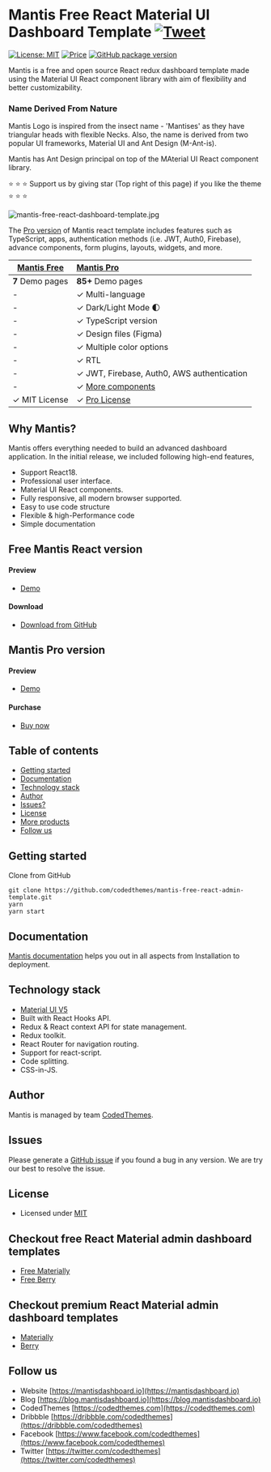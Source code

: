 # Mantis Free React Material UI Dashboard Template [![Tweet](https://img.shields.io/twitter/url/http/shields.io.svg?style=social)](https://twitter.com/intent/tweet?text=Download%20Mantis%20React%20-%20The%20professional%20Material%20designed%20React%20Admin%20Dashboard%20Template%20&url=https://mantisdashboard.io&via=codedthemes&hashtags=reactjs,webdev,developers,javascript)

[![License: MIT](https://img.shields.io/badge/License-MIT-yellow.svg)](https://opensource.org/licenses/MIT)
[![Price](https://img.shields.io/badge/price-FREE-0098f7.svg)](https://github.com/codedthemes/mantis-free-react-admin-template/blob/main/LICENSE)
[![GitHub package version](https://img.shields.io/github/package-json/v/codedthemes/mantis-free-react-admin-template)](https://github.com/codedthemes/mantis-free-react-admin-template/)

Mantis is a free and open source React redux dashboard template made using the Material UI React component library with aim of flexibility and better customizability.

### Name Derived From Nature

Mantis Logo is inspired from the insect name - 'Mantises' as they have triangular heads with flexible Necks. Also, the name is derived from two popular UI frameworks, Material UI and Ant Design (M-Ant-is).

Mantis has Ant Design principal on top of the MAterial UI React component library.

:star: :star: :star: Support us by giving star (Top right of this page) if you like the theme :star: :star: :star:

![mantis-free-react-dashboard-template.jpg](https://mantisdashboard.io/adv-banner-images/og-social-v1.1.0.png)

The [Pro version](https://mantisdashboard.io) of Mantis react template includes features such as TypeScript, apps, authentication methods (i.e. JWT, Auth0, Firebase), advance components, form plugins, layouts, widgets, and more.

| [Mantis Free](https://mantisdashboard.io/free) | [Mantis Pro](https://mantisdashboard.io)                                         |
| ---------------------------------------------- | :------------------------------------------------------------------------------- |
| **7** Demo pages                               | **85+** Demo pages                                                               |
| -                                              | ✓ Multi-language                                                                 |
| -                                              | ✓ Dark/Light Mode 🌓                                                             |
| -                                              | ✓ TypeScript version                                                             |
| -                                              | ✓ Design files (Figma)                                                           |
| -                                              | ✓ Multiple color options                                                         |
| -                                              | ✓ RTL                                                                            |
| -                                              | ✓ JWT, Firebase, Auth0, AWS authentication                                       |
| -                                              | ✓ [More components](https://mantisdashboard.io/components-overview/autocomplete) |
| ✓ MIT License                                  | ✓ [Pro License](https://mui.com/store/license/)                                  |

## Why Mantis?

Mantis offers everything needed to build an advanced dashboard application. In the initial release, we included following high-end features,

- Support React18.
- Professional user interface.
- Material UI React components.
- Fully responsive, all modern browser supported.
- Easy to use code structure
- Flexible & high-Performance code
- Simple documentation

## Free Mantis React version

#### Preview

- [Demo](https://mantisdashboard.io/free)

#### Download

- [Download from GitHub](https://github.com/codedthemes/mantis-free-react-admin-template)

## Mantis Pro version

#### Preview

- [Demo](https://mantisdashboard.io)

#### Purchase

- [Buy now](https://mui.com/store/items/mantis-react-admin-dashboard-template/)

## Table of contents

- [Getting started](#getting-started)
- [Documentation](#documentation)
- [Technology stack](#technology-stack)
- [Author](#author)
- [Issues?](#issues)
- [License](#license)
- [More products](#more-free-react-material-admin-templates)
- [Follow us](#follow-us)

## Getting started

Clone from GitHub
```
git clone https://github.com/codedthemes/mantis-free-react-admin-template.git
yarn
yarn start
```

## Documentation

[Mantis documentation](https://codedthemes.gitbook.io/mantis/) helps you out in all aspects from Installation to deployment.

## Technology stack

- [Material UI V5](https://mui.com/core/)
- Built with React Hooks API.
- Redux & React context API for state management.
- Redux toolkit.
- React Router for navigation routing.
- Support for react-script.
- Code splitting.
- CSS-in-JS.

## Author

Mantis is managed by team [CodedThemes](https://codedthemes.com).

## Issues

Please generate a [GitHub issue](https://github.com/codedthemes/mantis-free-react-admin-template/issues) if you found a bug in any version. We are try our best to resolve the issue.

## License

- Licensed under [MIT](https://github.com/codedthemes/datta-able-bootstrap-dashboard/blob/master/LICENSE)

## Checkout free React Material admin dashboard templates

- [Free Materially](https://codedthemes.com/item/materially-free-reactjs-admin-template/)
- [Free Berry](https://mui.com/store/items/berry-react-material-admin-free/)

## Checkout premium React Material admin dashboard templates

- [Materially](https://codedthemes.com/item/materially-reactjs-admin-dashboard/)
- [Berry](https://mui.com/store/items/berry-react-material-admin/)

## Follow us

- Website [https://mantisdashboard.io](https://mantisdashboard.io)
- Blog [https://blog.mantisdashboard.io](https://blog.mantisdashboard.io)
- CodedThemes [https://codedthemes.com](https://codedthemes.com)
- Dribbble [https://dribbble.com/codedthemes](https://dribbble.com/codedthemes)
- Facebook [https://www.facebook.com/codedthemes](https://www.facebook.com/codedthemes)
- Twitter [https://twitter.com/codedthemes](https://twitter.com/codedthemes)
